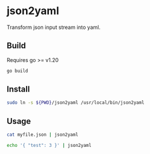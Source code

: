 # json2yaml

Transform json input stream into yaml.

## Build

Requires go >= v1.20

```bash
go build
```

## Install

```bash
sudo ln -s ${PWD}/json2yaml /usr/local/bin/json2yaml
```

## Usage

```bash
cat myfile.json | json2yaml
```

```bash
echo '{ "test": 3 }' | json2yaml
```
